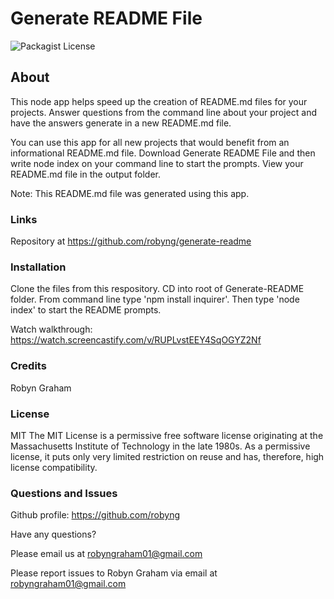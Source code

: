 # Generate README File 
![Packagist License](https://img.shields.io/static/v1?label=License&message=MIT&color=blue)

## About 
This node app helps speed up the creation of README.md files for your projects. Answer questions from the command line about your project and have the answers generate in a new README.md file. 

You can use this app for all new projects that would benefit from an informational README.md file. Download Generate README File and then write node index on your command line to start the prompts. View your README.md file in the output folder.

Note: This README.md file was generated using this app.

### Links
Repository at https://github.com/robyng/generate-readme

### Installation
Clone the files from this respository.
CD into root of Generate-README folder.
From command line type 'npm install inquirer'. 
Then type 'node index' to start the README prompts.

Watch walkthrough: https://watch.screencastify.com/v/RUPLvstEEY4SqOGYZ2Nf

### Credits
Robyn Graham

### License
MIT
The MIT License is a permissive free software license originating at the Massachusetts Institute of Technology in the late 1980s. As a permissive license, it puts only very limited restriction on reuse and has, therefore, high license compatibility.


### Questions and Issues
Github profile: https://github.com/robyng

Have any questions?

Please email us at robyngraham01@gmail.com

Please report issues to Robyn Graham via email at robyngraham01@gmail.com